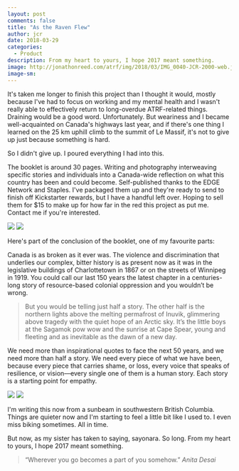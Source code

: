 ```yaml
---
layout: post
comments: false
title: "As the Raven Flew"
author: jcr
date: 2018-03-29
categories:
  - Product
description: From my heart to yours, I hope 2017 meant something.
image: http://jonathonreed.com/atrf/img/2018/03/IMG_0040-JCR-2000-web.jpg	
image-sm:
---
```


It's taken me longer to finish this project than I thought it would, mostly because I've had to focus on working and my mental health and I wasn't really able to effectively return to long-overdue ATRF-related things. Draining would be a good word. Unfortunately. But weariness and I became well-acquainted on Canada's highways last year, and if there's one thing I learned on the 25 km uphill climb to the summit of Le Massif, it's not to give up just because something is hard.

So I didn't give up. I poured everything I had into this. 

The booklet is around 30 pages. Writing and photography interweaving specific stories and individuals into a Canada-wide reflection on what this country has been and could become. Self-published thanks to the EDGE Network and Staples. I've packaged them up and they're ready to send to finish off Kickstarter rewards, but I have a handful left over. Hoping to sell them for $15 to make up for how far in the red this project as put me. Contact me if you're interested.

<img src="http://jonathonreed.com/atrf/img/2018/03/IMG_0040-JCR-2000-web.jpg">

<img src="http://jonathonreed.com/atrf/img/2018/03/IMG_0049-JCR-2000-web.jpg">

Here's part of the conclusion of the booklet, one of my favourite parts:

Canada is as broken as it ever was. The violence and discrimination that underlies our complex, bitter history is as present now as it was in the legislative buildings of Charlottetown in 1867 or on the streets of Winnipeg in 1919. You could call our last 150 years the latest chapter in a centuries-long story of resource-based colonial oppression and you wouldn’t be wrong. 

<blockquote>But you would be telling just half a story. The other half is the northern lights above the melting permafrost of Inuvik, glimmering above tragedy with the quiet hope of an Arctic sky. It’s the little boys at the Sagamok pow wow and the sunrise at Cape Spear, young and fleeting and as inevitable as the dawn of a new day.</blockquote>

We need more than inspirational quotes to face the next 50 years, and we need more than half a story. We need every piece of what we have been, because every piece that carries shame, or loss, every voice that speaks of resilience, or vision—every single one of them is a human story. Each story is a starting point for empathy.

<img src="http://jonathonreed.com/atrf/img/2018/03/IMG_0043-JCR-2000-web.jpg">

<img src="http://jonathonreed.com/atrf/img/2018/03/IMG_0041-JCR-2000-web.jpg">

I'm writing this now from a sunbeam in southwestern British Columbia. Things are quieter now and I'm starting to feel a little bit like I used to. I even miss biking sometimes. All in time.

But now, as my sister has taken to saying, sayonara. So long. From my heart to yours, I hope 2017 meant something.

<blockquote>&ldquo;Wherever you go becomes a part of you somehow.&rdquo; <cite>Anita Desai</cite></blockquote>